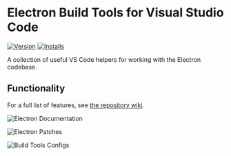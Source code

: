 # Electron Build Tools for Visual Studio Code

[![Version](https://vsmarketplacebadge.apphb.com/version-short/dsanders11.vscode-electron-build-tools.svg)](https://marketplace.visualstudio.com/items?itemName=dsanders11.vscode-electron-build-tools)
[![Installs](https://vsmarketplacebadge.apphb.com/installs-short/dsanders11.vscode-electron-build-tools.svg)](https://marketplace.visualstudio.com/items?itemName=dsanders11.vscode-electron-build-tools)

A collection of useful VS Code helpers for working with the Electron codebase.

## Functionality

For a full list of features, see [the repository wiki](https://github.com/dsanders11/vscode-electron-build-tools/wiki).

![Electron Documentation](https://raw.githubusercontent.com/dsanders11/vscode-electron-build-tools/main/docs/images/features/electron-documentation-view.gif)

![Electron Patches](https://raw.githubusercontent.com/dsanders11/vscode-electron-build-tools/main/docs/images/features/patches-view.gif)

![Build Tools Configs](https://raw.githubusercontent.com/dsanders11/vscode-electron-build-tools/main/docs/images/features/build-tools-configs.gif)
